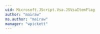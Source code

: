 ```yaml
---
uid: Microsoft.JScript.Vsa.JSVsaItemFlag
author: "mairaw"
ms.author: "mairaw"
manager: "wpickett"
---
```


